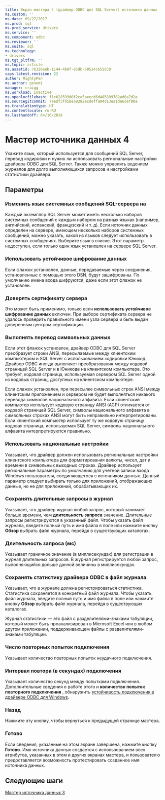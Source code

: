 ```yaml
---
title: Экран мастера 4 (драйвер ODBC для SQL Server) источника данных | Документы Microsoft
ms.custom: ''
ms.date: 09/27/2017
ms.prod: sql
ms.prod_service: drivers
ms.service: ''
ms.component: odbc
ms.reviewer: ''
ms.suite: sql
ms.technology:
- drivers
ms.tgt_pltfrm: ''
ms.topic: article
ms.assetid: 76326eeb-1144-4b9f-85db-50524c655d30
caps.latest.revision: 22
author: MightyPen
ms.author: genemi
manager: craigg
ms.workload: Inactive
ms.openlocfilehash: f1c02859900f2ca5aeecd6d485809762ad6a7d2a
ms.sourcegitcommit: 7a6df3fd5bea9282ecdeffa94d13ea1da6def80a
ms.translationtype: HT
ms.contentlocale: ru-RU
ms.lasthandoff: 04/16/2018
---
```

# <a name="data-source-wizard-screen-4"></a>Мастер источника данных 4

Укажите язык, который используется для сообщений SQL Server, перевод кодировки и нужно ли использовать региональные настройки драйвера ODBC для SQL Server. Также можно управлять ведением журналов для долго выполняющихся запросов и настройками статистики драйвера.

## <a name="options"></a>Параметры

### <a name="change-the-language-of-sql-server-system-messages-to"></a>Изменить язык системных сообщений SQL-сервера на

Каждый экземпляр SQL Server может иметь несколько наборов системных сообщений с каждым набором на разных языках (например, английский, испанский, французский и т. д). Если источник данных определен на сервере, имеющем несколько наборов системных сообщений, можно указать, какой из языков следует использовать в системных сообщениях. Выберите язык в списке. Этот параметр недоступен, если только один язык установлен на сервере SQL Server.

### <a name="use-strong-encryption-for-data"></a>Использовать устойчивое шифрование данных

Если флажок установлен, данные, передаваемые через соединения, установленные с помощью этого DSN, будут зашифрованы. По умолчанию имена входа шифруются, даже если этот флажок не установлен.

### <a name="trust-server-certificate"></a>Доверять сертификату сервера

Это может быть применимо, только если **использовать устойчивое шифрование данных** включен. При выборе сертификата сервера не удалось проверить правильного имени узла сервера и быть выдан доверенным центром сертификации. 

### <a name="perform-translation-for-character-data"></a>Выполнять перевод символьных данных

Если этот флажок установлен, драйвер ODBC для SQL Server преобразует строки ANSI, пересылаемые между клиентским компьютером и SQL Server с использованием кодировки Юникод. Драйвер ODBC иногда выполняет преобразования между кодовой страницей SQL Server и в Юникоде на клиентском компьютере. Это требует, кодовая страница, используемая сервером SQL Server одной из кодовых страниц, доступных на клиентском компьютере.

Если флажок установлен, при пересылке символьных строк ANSI между клиентским приложением и сервером не будет выполняться никакого перевода символов национального алфавита. Если клиентский компьютер использует кодовую страницу ANSI (ACP) отличается от кодовой страницей SQL Server, символы национального алфавита в символьных строках ANSI могут быть неправильно интерпретированы. Если клиентский компьютер использует ту же кодовую страницу кодовая страница, используемая SQL Server, символы национального алфавита интерпретируются правильно.

### <a name="use-regional-settings-when-outputting-currency-numbers-dates-and-times"></a>Использовать национальные настройки

Указывает, что драйвер должен использовать региональные настройки клиентского компьютера для форматирования валюты, чисел, дат и времени в символьных выходных строках. Драйвер использует региональные параметры по умолчанию для учетной записи входа Windows пользователя, соединяющегося с источником данных. Данный параметр следует выбирать только для приложений, отображающих данные, но не для приложений, обрабатывающих их.

### <a name="save-long-running-queries-to-the-log-file"></a>Сохранять длительные запросы в журнал

Указывает, что драйвер журнал любой запрос, который занимает больше времени, чем **длительность запроса** значение. Длительные запросы регистрируются в указанный файл. Чтобы указать файл журнала, введите полный путь и имя файла в поле или нажмите кнопку **Обзор** выбрать файл журнала, перейдя в существующих каталогах.

### <a name="long-query-time-milliseconds"></a>Длительность запроса (мс)

Указывает граничное значение (в миллисекундах) для регистрации в журнал длительных запросов. В журнал регистрируется любой запрос, выполняющийся дольше данной величины в миллисекундах.

### <a name="log-odbc-driver-statistics-to-the-log-file"></a>Сохранять статистику драйвера ODBC в файл журнала

Указывает, что в журнале должна регистрироваться статистика. Статистика сохраняется в конкретный файл журнала. Чтобы указать файл журнала, введите полный путь и имя файла в поле или нажмите кнопку **Обзор** выбрать файл журнала, перейдя в существующих каталогах.

Журнал статистики — это файл с разделителями-знаками табуляции, который может быть проанализирован в Microsoft Excel или в любом другом приложении, поддерживающем файлы с разделителями-знаками табуляции.

### <a name="connect-retry-count"></a>Число повторных попыток подключения

Указывает количество повторных попыток неудачного подключения.

### <a name="connect-retry-interval-seconds"></a>Интервал повтора (в секундах) подключения

Указывает количество секунд между попытками подключения. Дополнительные сведения о работе этого и **количество попыток повторного подключения** , обнаружить [устойчивость подключения в драйвере ODBC для Windows](../../../connect/odbc/windows/connection-resiliency-in-the-windows-odbc-driver.md).

### <a name="back"></a>Назад

Нажмите эту кнопку, чтобы вернуться к предыдущей странице мастера.

### <a name="finish"></a>Готово

Если сведения, указанные на этом экране завершена, нажмите кнопку **Готово**. Имя источника данных создается с использованием всех атрибутов, указанных в этом и других экранах мастера, и пользователю предоставляется возможность протестировать созданное имя источника данных.

## <a name="next-steps"></a>Следующие шаги

[Мастер источника данных 3](../../../connect/odbc/windows/dsn-wizard-3.md)
